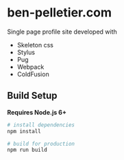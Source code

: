 # ben-pelletier.com
Single page profile site developed with

- Skeleton css
- Stylus
- Pug
- Webpack
- ColdFusion

## Build Setup

**Requires Node.js 6+**

``` bash
# install dependencies
npm install

# build for production
npm run build

```
